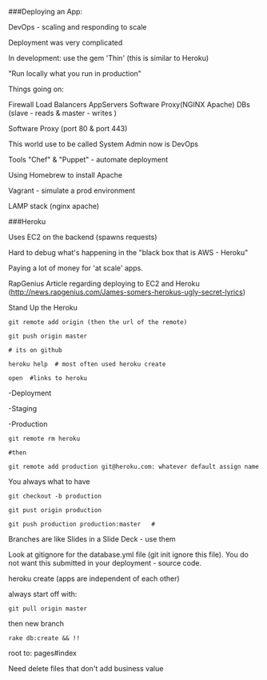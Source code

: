 ###Deploying an App:

DevOps - scaling and responding to scale

Deployment was very complicated 

In development:  use the gem 'Thin'  (this is similar to Heroku)

"Run locally what you run in production"

Things going on: 

Firewall  Load Balancers  AppServers  Software Proxy(NGINX  Apache)  DBs (slave - reads  &  master - writes )

Software Proxy  (port 80 & port 443) 

This world use to be called System Admin now is DevOps 

Tools "Chef" & "Puppet" - automate deployment 

Using Homebrew to install Apache

Vagrant - simulate a prod environment 

LAMP stack (nginx apache)

###Heroku

Uses EC2 on the backend (spawns requests)

Hard to debug what's happening in the "black box that is AWS - Heroku"

Paying a lot of money for 'at scale' apps.  

RapGenius Article regarding deploying to EC2 and Heroku (http://news.rapgenius.com/James-somers-herokus-ugly-secret-lyrics)

Stand Up the Heroku 
    
    git remote add origin (then the url of the remote)
    
    git push origin master
    
    # its on github
    
    heroku help  # most often used heroku create 
    
    open  #links to heroku
    
-Deployment

-Staging

-Production

    git remote rm heroku
    
    #then
    
    git remote add production git@heroku.com: whatever default assign name
    
You always what to have

    git checkout -b production
    
    git pust origin production
    
    git push production production:master   #
    
Branches are like Slides in a Slide Deck  - use them


Look at gitignore for the database.yml file (git init ignore this file). You do not want this submitted in your deployment - source code.

heroku create (apps are independent of each other)

always start off with:

    git pull origin master
    
then new branch

    rake db:create && !!
    
 root to: pages#index
 
 Need delete files that don't add business value
 



    











